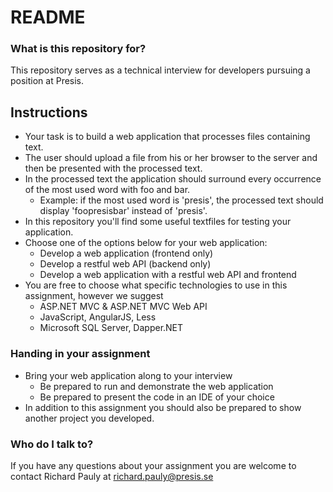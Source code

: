 # README #

### What is this repository for? ###
This repository serves as a technical interview for developers pursuing a position at Presis.

## Instructions ##
* Your task is to build a web application that processes files containing text.
* The user should upload a file from his or her browser to the server and then be presented with the processed text.
* In the processed text the application should surround every occurrence of the most used word with foo and bar.
    * Example: if the most used word is 'presis', the processed text should display 'foopresisbar' instead of 'presis'.
* In this repository you'll find some useful textfiles for testing your application.
* Choose one of the options below for your web application:
    * Develop a web application (frontend only)
    * Develop a restful web API (backend only)
    * Develop a web application with a restful web API and frontend
* You are free to choose what specific technologies to use in this assignment, however we suggest
    * ASP.NET MVC & ASP.NET MVC Web API
    * JavaScript, AngularJS, Less
    * Microsoft SQL Server, Dapper.NET

### Handing in your assignment ###
* Bring your web application along to your interview
    * Be prepared to run and demonstrate the web application
    * Be prepared to present the code in an IDE of your choice
* In addition to this assignment you should also be prepared to show another project you developed.

### Who do I talk to? ###
If you have any questions about your assignment you are welcome to contact Richard Pauly at [richard.pauly@presis.se](mailto:richard.pauly@presis.se)